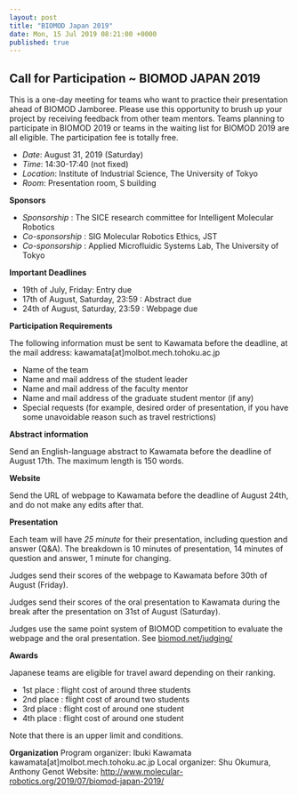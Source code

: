 ```yaml
---
layout: post
title: "BIOMOD Japan 2019"
date: Mon, 15 Jul 2019 08:21:00 +0000
published: true
---
```


## Call for Participation ~ BIOMOD JAPAN 2019

This is a one-day meeting for teams who want to practice their presentation ahead of BIOMOD Jamboree. Please use this opportunity to brush up your project by receiving feedback from other team mentors. Teams planning to participate in BIOMOD 2019 or teams in the waiting list for BIOMOD 2019 are all eligible. The participation fee is totally free.

- *Date*: August 31, 2019 (Saturday)
- *Time*: 14:30-17:40 (not fixed)
- *Location*: Institute of Industrial Science, The University of Tokyo
- *Room*: Presentation room, S building

**Sponsors**

- *Sponsorship* : The SICE research committee for Intelligent Molecular Robotics
- *Co-sponsorship* : SIG Molecular Robotics Ethics, JST
- *Co-sponsorship* : Applied Microfluidic Systems Lab, The University of Tokyo

**Important Deadlines**

- 19th of July, Friday: Entry due
- 17th of August, Saturday, 23:59 : Abstract due
- 24th of August, Saturday, 23:59 : Webpage due

**Participation Requirements**

The following information must be sent to Kawamata before the deadline, at the mail address: kawamata[at]molbot.mech.tohoku.ac.jp

- Name of the team
- Name and mail address of the student leader
- Name and mail address of the faculty mentor
- Name and mail address of the graduate student mentor (if any)
- Special requests (for example, desired order of presentation, if you have some unavoidable reason such as travel restrictions)

**Abstract information**

Send an English-language abstract to Kawamata before the deadline of August 17th. The maximum length is 150 words.

**Website**

Send the URL of webpage to Kawamata before the deadline of August 24th, and do not make any edits after that.

**Presentation**

Each team will have *25 minute* for their presentation, including question and answer (Q&A). The breakdown is 10 minutes of presentation, 14 minutes of question and answer, 1 minute for changing.

Judges send their scores of the webpage to Kawamata before 30th of August (Friday).

Judges send their scores of the oral presentation to Kawamata during the break after the presentation on 31st of August (Saturday).

Judges use the same point system of BIOMOD competition to evaluate the webpage and the oral presentation. See [biomod.net/judging/](/judging)

**Awards**

Japanese teams are eligible for travel award depending on their ranking.

- 1st place : flight cost of around three students
- 2nd place : flight cost of around two students
- 3rd place : flight cost of around one student
- 4th place : flight cost of around one student

Note that there is an upper limit and conditions.


**Organization**
Program organizer: Ibuki Kawamata kawamata[at]molbot.mech.tohoku.ac.jp
Local organizer: Shu Okumura, Anthony Genot
Website: http://www.molecular-robotics.org/2019/07/biomod-japan-2019/
